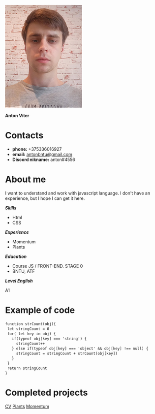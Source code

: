 ![Photo](/20221205_153928.jpg)

 **Anton Viter**

# Contacts

* **phone:** +375336016927
* **email:** antonbntu@gmail.com
* **Discord nikname:** anton#4556

# About me

I want to understand and work with javascript language. I don't have an experience, but I hope I can get it here.

***Skills***

* Html
* CSS

***Experience***

* Momentum
* Plants

***Education***

* Course JS / FRONT-END. STAGE 0
* BNTU, ATF

***Level English***

A1

# Example of code
```
function strCount(obj){
 let stringCount = 0
 for( let key in obj) {
   if(typeof obj[key] === 'string') {
     stringCount++
   } else if(typeof obj[key] === 'object' && obj[key] !== null) {
     stringCount = stringCount + strCount(obj[key])
   }
 }
 return stringCount
}
```

# Completed projects
[CV](https://antonvit1.github.io/rsschool-cv/cv)
[Plants](https://rolling-scopes-school.github.io/antonvit1-JSFEPRESCHOOL2022Q4/plants/)
[Momentum](https://rolling-scopes-school.github.io/antonvit1-JSFEPRESCHOOL2022Q4/momentum/)
